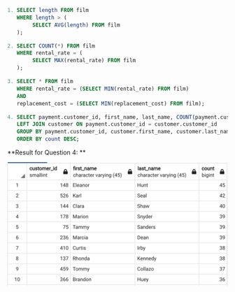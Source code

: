 ```SQL
1. SELECT length FROM film
   WHERE length > (
        SELECT AVG(length) FROM film
   );
```

```SQL
2. SELECT COUNT(*) FROM film
   WHERE rental_rate = (
        SELECT MAX(rental_rate) FROM film
   );
```

```SQL
3. SELECT * FROM film
   WHERE rental_rate = (SELECT MIN(rental_rate) FROM film)
   AND
   replacement_cost = (SELECT MIN(replacement_cost) FROM film);
```

```SQL
4. SELECT payment.customer_id, first_name, last_name, COUNT(payment.customer_id) FROM payment
   LEFT JOIN customer ON payment.customer_id = customer.customer_id
   GROUP BY payment.customer_id, customer.first_name, customer.last_name
   ORDER BY count DESC;
```

**Result for Question 4: **

<img src="/pics/query_result.png"/>
